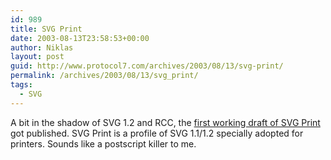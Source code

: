 ```yaml
---
id: 989
title: SVG Print
date: 2003-08-13T23:58:53+00:00
author: Niklas
layout: post
guid: http://www.protocol7.com/archives/2003/08/13/svg-print/
permalink: /archives/2003/08/13/svg_print/
tags:
  - SVG
---
```

<div class='microid-2721b4592e7e05f5a54d081a3104ec1f338c78c6'>
  <p>
    A bit in the shadow of SVG 1.2 and RCC, the <a href="http://www.w3.org/TR/2003/WD-SVGPrint-20030715/">first working draft of SVG Print</a> got published. SVG Print is a profile of SVG 1.1/1.2 specially adopted for printers. Sounds like a postscript killer to me.
  </p>
</div>